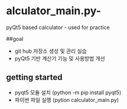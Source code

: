 # alculator_main.py-
pyQt5 based calculator - used for practice

##goal

* git hub 저장소 생성 및 관리 실습
* pyQt5 기반 계산기 기능 및 사용방법 개선


## getting started

* pyqt5 모듈 설치 (python -m pip install pyqt5)
* 파이썬 파일 실행 (pytion calculator_main.py)
